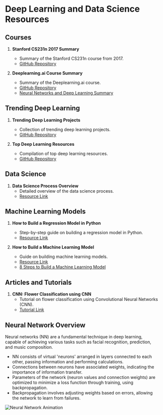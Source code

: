 # Deep Learning and Data Science Resources

## Courses

1. **Stanford CS231n 2017 Summary**
   - Summary of the Stanford CS231n course from 2017.
   - [GitHub Repository](https://github.com/mbadry1/CS231n-2017-Summary)

2. **Deeplearning.ai Course Summary**
   - Summary of the Deeplearning.ai course.
   - [GitHub Repository](https://github.com/mbadry1/DeepLearning.ai-Summary)
   - [Neural Networks and Deep Learning Summary](https://github.com/mbadry1/DeepLearning.ai-Summary/tree/master/1-%20Neural%20Networks%20and%20Deep%20Learning)

## Trending Deep Learning

1. **Trending Deep Learning Projects**
   - Collection of trending deep learning projects.
   - [GitHub Repository](https://github.com/mbadry1/Trending-Deep-Learning)

2. **Top Deep Learning Resources**
   - Compilation of top deep learning resources.
   - [GitHub Repository](https://github.com/mbadry1/Top-Deep-Learning)

## Data Science

1. **Data Science Process Overview**
   - Detailed overview of the data science process.
   - [Resource Link](https://resources.experfy.com/bigdata-cloud/the-data-science-process/)

## Machine Learning Models

1. **How to Build a Regression Model in Python**
   - Step-by-step guide on building a regression model in Python.
   - [Resource Link](https://resources.experfy.com/bigdata-cloud/how-to-build-a-regression-model-in-python/)

2. **How to Build a Machine Learning Model**
   - Guide on building machine learning models.
   - [Resource Link](https://resources.experfy.com/ai-ml/how-to-build-a-machine-learning-model/)
   - [8 Steps to Build a Machine Learning Model](https://copyassignment.com/8-steps-to-build-a-machine-learning-model/)

## Articles and Tutorials

1. **CNN: Flower Classification using CNN**
   - Tutorial on flower classification using Convolutional Neural Networks (CNN).
   - [Tutorial Link](https://copyassignment.com/flower-classification-using-cnn/)

## Neural Network Overview

Neural networks (NN) are a fundamental technique in deep learning, capable of achieving various tasks such as facial recognition, prediction, and music composition.

- NN consists of virtual 'neurons' arranged in layers connected to each other, passing information and performing calculations.
- Connections between neurons have associated weights, indicating the importance of information transfer.
- Parameters of the network (neuron values and connection weights) are optimized to minimize a loss function through training, using backpropagation.
- Backpropagation involves adjusting weights based on errors, allowing the network to learn from failures.

![Neural Network Animation](https://user-images.githubusercontent.com/110838853/224456961-62efe7a4-e1af-4002-89e2-0de91f987538.gif)

